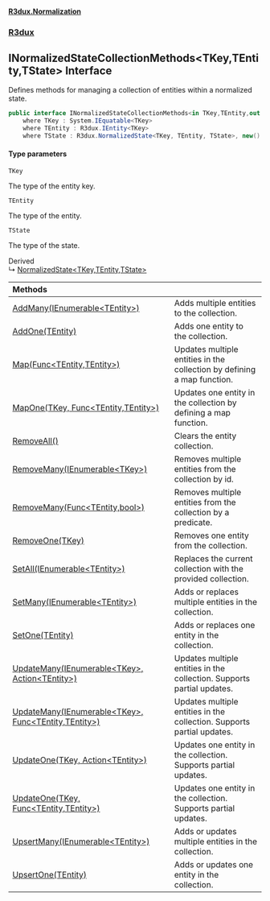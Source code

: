 #### [R3dux.Normalization](R3dux.Normalization.md 'R3dux.Normalization')
### [R3dux](R3dux.Normalization.md#R3dux 'R3dux')

## INormalizedStateCollectionMethods<TKey,TEntity,TState> Interface

Defines methods for managing a collection of entities within a normalized state.

```csharp
public interface INormalizedStateCollectionMethods<in TKey,TEntity,out TState>
    where TKey : System.IEquatable<TKey>
    where TEntity : R3dux.IEntity<TKey>
    where TState : R3dux.NormalizedState<TKey, TEntity, TState>, new()
```
#### Type parameters

<a name='R3dux.INormalizedStateCollectionMethods_TKey,TEntity,TState_.TKey'></a>

`TKey`

The type of the entity key.

<a name='R3dux.INormalizedStateCollectionMethods_TKey,TEntity,TState_.TEntity'></a>

`TEntity`

The type of the entity.

<a name='R3dux.INormalizedStateCollectionMethods_TKey,TEntity,TState_.TState'></a>

`TState`

The type of the state.

Derived  
&#8627; [NormalizedState&lt;TKey,TEntity,TState&gt;](NormalizedState_TKey,TEntity,TState_.md 'R3dux.NormalizedState<TKey,TEntity,TState>')

| Methods | |
| :--- | :--- |
| [AddMany(IEnumerable&lt;TEntity&gt;)](INormalizedStateCollectionMethods_TKey,TEntity,TState_.AddMany(IEnumerable_TEntity_).md 'R3dux.INormalizedStateCollectionMethods<TKey,TEntity,TState>.AddMany(System.Collections.Generic.IEnumerable<TEntity>)') | Adds multiple entities to the collection. |
| [AddOne(TEntity)](INormalizedStateCollectionMethods_TKey,TEntity,TState_.AddOne(TEntity).md 'R3dux.INormalizedStateCollectionMethods<TKey,TEntity,TState>.AddOne(TEntity)') | Adds one entity to the collection. |
| [Map(Func&lt;TEntity,TEntity&gt;)](INormalizedStateCollectionMethods_TKey,TEntity,TState_.Map(Func_TEntity,TEntity_).md 'R3dux.INormalizedStateCollectionMethods<TKey,TEntity,TState>.Map(System.Func<TEntity,TEntity>)') | Updates multiple entities in the collection by defining a map function. |
| [MapOne(TKey, Func&lt;TEntity,TEntity&gt;)](INormalizedStateCollectionMethods_TKey,TEntity,TState_.MapOne(TKey,Func_TEntity,TEntity_).md 'R3dux.INormalizedStateCollectionMethods<TKey,TEntity,TState>.MapOne(TKey, System.Func<TEntity,TEntity>)') | Updates one entity in the collection by defining a map function. |
| [RemoveAll()](INormalizedStateCollectionMethods_TKey,TEntity,TState_.RemoveAll().md 'R3dux.INormalizedStateCollectionMethods<TKey,TEntity,TState>.RemoveAll()') | Clears the entity collection. |
| [RemoveMany(IEnumerable&lt;TKey&gt;)](INormalizedStateCollectionMethods_TKey,TEntity,TState_.RemoveMany(IEnumerable_TKey_).md 'R3dux.INormalizedStateCollectionMethods<TKey,TEntity,TState>.RemoveMany(System.Collections.Generic.IEnumerable<TKey>)') | Removes multiple entities from the collection by id. |
| [RemoveMany(Func&lt;TEntity,bool&gt;)](INormalizedStateCollectionMethods_TKey,TEntity,TState_.RemoveMany(Func_TEntity,bool_).md 'R3dux.INormalizedStateCollectionMethods<TKey,TEntity,TState>.RemoveMany(System.Func<TEntity,bool>)') | Removes multiple entities from the collection by a predicate. |
| [RemoveOne(TKey)](INormalizedStateCollectionMethods_TKey,TEntity,TState_.RemoveOne(TKey).md 'R3dux.INormalizedStateCollectionMethods<TKey,TEntity,TState>.RemoveOne(TKey)') | Removes one entity from the collection. |
| [SetAll(IEnumerable&lt;TEntity&gt;)](INormalizedStateCollectionMethods_TKey,TEntity,TState_.SetAll(IEnumerable_TEntity_).md 'R3dux.INormalizedStateCollectionMethods<TKey,TEntity,TState>.SetAll(System.Collections.Generic.IEnumerable<TEntity>)') | Replaces the current collection with the provided collection. |
| [SetMany(IEnumerable&lt;TEntity&gt;)](INormalizedStateCollectionMethods_TKey,TEntity,TState_.SetMany(IEnumerable_TEntity_).md 'R3dux.INormalizedStateCollectionMethods<TKey,TEntity,TState>.SetMany(System.Collections.Generic.IEnumerable<TEntity>)') | Adds or replaces multiple entities in the collection. |
| [SetOne(TEntity)](INormalizedStateCollectionMethods_TKey,TEntity,TState_.SetOne(TEntity).md 'R3dux.INormalizedStateCollectionMethods<TKey,TEntity,TState>.SetOne(TEntity)') | Adds or replaces one entity in the collection. |
| [UpdateMany(IEnumerable&lt;TKey&gt;, Action&lt;TEntity&gt;)](INormalizedStateCollectionMethods_TKey,TEntity,TState_.UpdateMany(IEnumerable_TKey_,Action_TEntity_).md 'R3dux.INormalizedStateCollectionMethods<TKey,TEntity,TState>.UpdateMany(System.Collections.Generic.IEnumerable<TKey>, System.Action<TEntity>)') | Updates multiple entities in the collection. Supports partial updates. |
| [UpdateMany(IEnumerable&lt;TKey&gt;, Func&lt;TEntity,TEntity&gt;)](INormalizedStateCollectionMethods_TKey,TEntity,TState_.UpdateMany(IEnumerable_TKey_,Func_TEntity,TEntity_).md 'R3dux.INormalizedStateCollectionMethods<TKey,TEntity,TState>.UpdateMany(System.Collections.Generic.IEnumerable<TKey>, System.Func<TEntity,TEntity>)') | Updates multiple entities in the collection. Supports partial updates. |
| [UpdateOne(TKey, Action&lt;TEntity&gt;)](INormalizedStateCollectionMethods_TKey,TEntity,TState_.UpdateOne(TKey,Action_TEntity_).md 'R3dux.INormalizedStateCollectionMethods<TKey,TEntity,TState>.UpdateOne(TKey, System.Action<TEntity>)') | Updates one entity in the collection. Supports partial updates. |
| [UpdateOne(TKey, Func&lt;TEntity,TEntity&gt;)](INormalizedStateCollectionMethods_TKey,TEntity,TState_.UpdateOne(TKey,Func_TEntity,TEntity_).md 'R3dux.INormalizedStateCollectionMethods<TKey,TEntity,TState>.UpdateOne(TKey, System.Func<TEntity,TEntity>)') | Updates one entity in the collection. Supports partial updates. |
| [UpsertMany(IEnumerable&lt;TEntity&gt;)](INormalizedStateCollectionMethods_TKey,TEntity,TState_.UpsertMany(IEnumerable_TEntity_).md 'R3dux.INormalizedStateCollectionMethods<TKey,TEntity,TState>.UpsertMany(System.Collections.Generic.IEnumerable<TEntity>)') | Adds or updates multiple entities in the collection. |
| [UpsertOne(TEntity)](INormalizedStateCollectionMethods_TKey,TEntity,TState_.UpsertOne(TEntity).md 'R3dux.INormalizedStateCollectionMethods<TKey,TEntity,TState>.UpsertOne(TEntity)') | Adds or updates one entity in the collection. |
